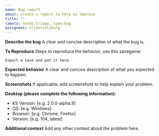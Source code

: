 ```yaml
---
name: Bug report
about: Create a report to help us improve
title: ""
labels: needs:triage, type:bug
assignees: oliversalzburg
---
```


<!--
Please add all necessary details and remove redundant sections.
-->

**Describe the bug**
A clear and concise description of what the bug is.

**To Reproduce**
Steps to reproduce the behavior, use this savegame:

```
Export a save and put it here.
```

**Expected behavior**
A clear and concise description of what you expected to happen.

**Screenshots**
If applicable, add screenshots to help explain your problem.

**Desktop (please complete the following information):**

-   KS Version: [e.g. 2.0.0-alpha.9]
-   OS: [e.g. Windows]
-   Browser: [e.g. Chrome, Firefox]
-   Version: [e.g. 104, latest]

**Additional context**
Add any other context about the problem here.
